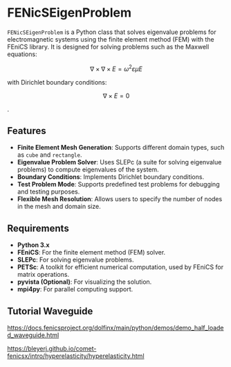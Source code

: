 # FENicSEigenProblem

`FENicSEigenProblem` is a Python class that solves eigenvalue problems for electromagnetic systems using the finite element method (FEM) with the FEniCS library. It is designed for solving problems such as the Maxwell equations:

$$
\nabla \times \nabla \times E = \omega^2 \varepsilon \mu E
$$

with Dirichlet boundary conditions:

$$
\nabla \times E = 0
$$

.

## Features
- **Finite Element Mesh Generation**: Supports different domain types, such as `cube` and `rectangle`.
- **Eigenvalue Problem Solver**: Uses SLEPc (a suite for solving eigenvalue problems) to compute eigenvalues of the system.
- **Boundary Conditions**: Implements Dirichlet boundary conditions.
- **Test Problem Mode**: Supports predefined test problems for debugging and testing purposes.
- **Flexible Mesh Resolution**: Allows users to specify the number of nodes in the mesh and domain size.

## Requirements
- **Python 3.x**
- **FEniCS**: For the finite element method (FEM) solver.
- **SLEPc**: For solving eigenvalue problems.
- **PETSc**: A toolkit for efficient numerical computation, used by FEniCS for matrix operations.
- **pyvista (Optional)**: For visualizing the solution.
- **mpi4py**: For parallel computing support.



## Tutorial Waveguide
https://docs.fenicsproject.org/dolfinx/main/python/demos/demo_half_loaded_waveguide.html

https://bleyerj.github.io/comet-fenicsx/intro/hyperelasticity/hyperelasticity.html
